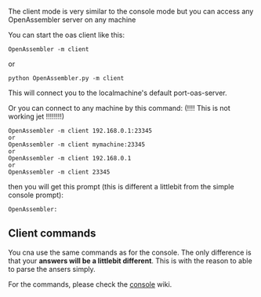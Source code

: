 The client mode is very similar to the console mode but you can access any OpenAssembler server on any machine

You can start the oas client like this:
```
OpenAssembler -m client
```
or
```
python OpenAssembler.py -m client
```

This will connect you to the localmachine's default port-oas-server.

Or you can connect to any machine by this command: (!!!! This is not working jet !!!!!!!!)

```
OpenAssembler -m client 192.168.0.1:23345
or
OpenAssembler -m client mymachine:23345
or
OpenAssembler -m client 192.168.0.1
or
OpenAssembler -m client 23345
```

then you will get this prompt (this is different a littlebit from the simple console prompt):
```
OpenAssembler:
```

## Client commands ##

You cna use the same commands as for the console. The only difference is that your **answers will be a littlebit different**. This is with the reason to able to parse the ansers simply.

For the commands, please check the [console](console.md) wiki.